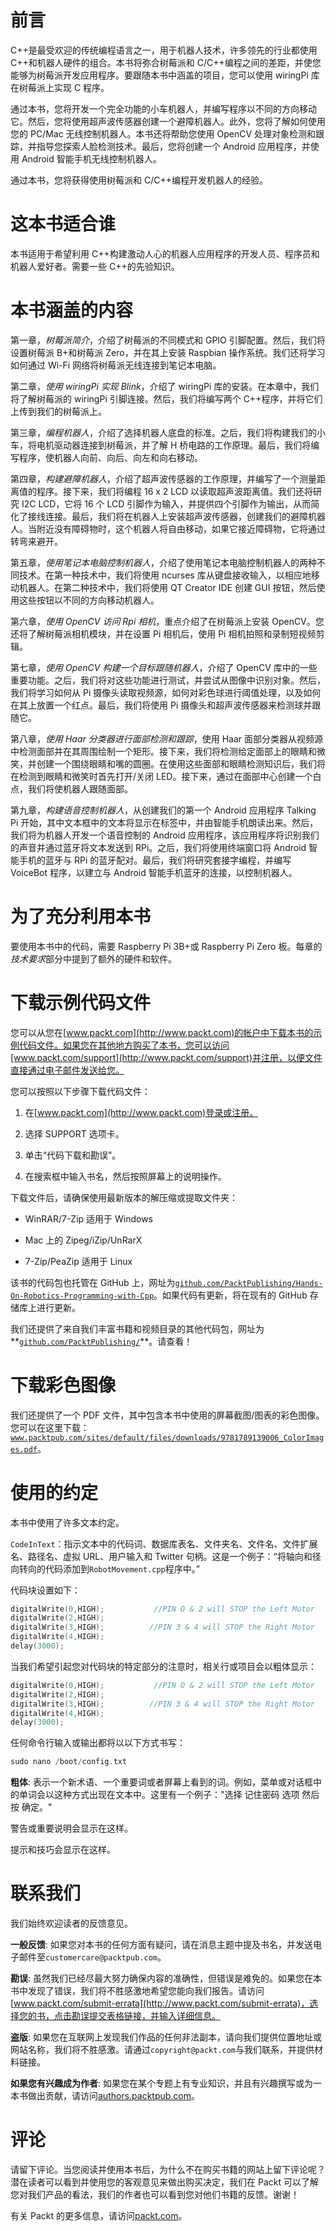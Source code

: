 # 前言

C++是最受欢迎的传统编程语言之一，用于机器人技术，许多领先的行业都使用 C++和机器人硬件的组合。本书将弥合树莓派和 C/C++编程之间的差距，并使您能够为树莓派开发应用程序。要跟随本书中涵盖的项目，您可以使用 wiringPi 库在树莓派上实现 C 程序。

通过本书，您将开发一个完全功能的小车机器人，并编写程序以不同的方向移动它。然后，您将使用超声波传感器创建一个避障机器人。此外，您将了解如何使用您的 PC/Mac 无线控制机器人。本书还将帮助您使用 OpenCV 处理对象检测和跟踪，并指导您探索人脸检测技术。最后，您将创建一个 Android 应用程序，并使用 Android 智能手机无线控制机器人。

通过本书，您将获得使用树莓派和 C/C++编程开发机器人的经验。

# 这本书适合谁

本书适用于希望利用 C++构建激动人心的机器人应用程序的开发人员、程序员和机器人爱好者。需要一些 C++的先验知识。

# 本书涵盖的内容

第一章，*树莓派简介*，介绍了树莓派的不同模式和 GPIO 引脚配置。然后，我们将设置树莓派 B+和树莓派 Zero，并在其上安装 Raspbian 操作系统。我们还将学习如何通过 Wi-Fi 网络将树莓派无线连接到笔记本电脑。

第二章，*使用 wiringPi 实现 Blink*，介绍了 wiringPi 库的安装。在本章中，我们将了解树莓派的 wiringPi 引脚连接。然后，我们将编写两个 C++程序，并将它们上传到我们的树莓派上。

第三章，*编程机器人*，介绍了选择机器人底盘的标准。之后，我们将构建我们的小车，将电机驱动器连接到树莓派，并了解 H 桥电路的工作原理。最后，我们将编写程序，使机器人向前、向后、向左和向右移动。

第四章，*构建避障机器人*，介绍了超声波传感器的工作原理，并编写了一个测量距离值的程序。接下来，我们将编程 16 x 2 LCD 以读取超声波距离值。我们还将研究 I2C LCD，它将 16 个 LCD 引脚作为输入，并提供四个引脚作为输出，从而简化了接线连接。最后，我们将在机器人上安装超声波传感器，创建我们的避障机器人。当附近没有障碍物时，这个机器人将自由移动，如果它接近障碍物，它将通过转弯来避开。

第五章，*使用笔记本电脑控制机器人*，介绍了使用笔记本电脑控制机器人的两种不同技术。在第一种技术中，我们将使用 ncurses 库从键盘接收输入，以相应地移动机器人。在第二种技术中，我们将使用 QT Creator IDE 创建 GUI 按钮，然后使用这些按钮以不同的方向移动机器人。

第六章，*使用 OpenCV 访问 Rpi 相机*，重点介绍了在树莓派上安装 OpenCV。您还将了解树莓派相机模块，并在设置 Pi 相机后，使用 Pi 相机拍照和录制短视频剪辑。

第七章，*使用 OpenCV 构建一个目标跟随机器人*，介绍了 OpenCV 库中的一些重要功能。之后，我们将对这些功能进行测试，并尝试从图像中识别对象。然后，我们将学习如何从 Pi 摄像头读取视频源，如何对彩色球进行阈值处理，以及如何在其上放置一个红点。最后，我们将使用 Pi 摄像头和超声波传感器来检测球并跟随它。

第八章，*使用 Haar 分类器进行面部检测和跟踪*，使用 Haar 面部分类器从视频源中检测面部并在其周围绘制一个矩形。接下来，我们将检测给定面部上的眼睛和微笑，并创建一个围绕眼睛和嘴的圆圈。在使用这些面部和眼睛检测知识后，我们将在检测到眼睛和微笑时首先打开/关闭 LED。接下来，通过在面部中心创建一个白点，我们将使机器人跟随面部。

第九章，*构建语音控制机器人*，从创建我们的第一个 Android 应用程序 Talking Pi 开始，其中文本框中的文本将显示在标签中，并由智能手机朗读出来。然后，我们将为机器人开发一个语音控制的 Android 应用程序，该应用程序将识别我们的声音并通过蓝牙将文本发送到 RPi。之后，我们将使用终端窗口将 Android 智能手机的蓝牙与 RPi 的蓝牙配对。最后，我们将研究套接字编程，并编写 VoiceBot 程序，以建立与 Android 智能手机蓝牙的连接，以控制机器人。

# 为了充分利用本书

要使用本书中的代码，需要 Raspberry Pi 3B+或 Raspberry Pi Zero 板。每章的*技术要求*部分中提到了额外的硬件和软件。

# 下载示例代码文件

您可以从您在[www.packt.com](http://www.packt.com)的帐户中下载本书的示例代码文件。如果您在其他地方购买了本书，您可以访问[www.packt.com/support](http://www.packt.com/support)并注册，以便文件直接通过电子邮件发送给您。

您可以按照以下步骤下载代码文件：

1.  在[www.packt.com](http://www.packt.com)登录或注册。

1.  选择 SUPPORT 选项卡。

1.  单击“代码下载和勘误”。

1.  在搜索框中输入书名，然后按照屏幕上的说明操作。

下载文件后，请确保使用最新版本的解压缩或提取文件夹：

+   WinRAR/7-Zip 适用于 Windows

+   Mac 上的 Zipeg/iZip/UnRarX

+   7-Zip/PeaZip 适用于 Linux

该书的代码包也托管在 GitHub 上，网址为[`github.com/PacktPublishing/Hands-On-Robotics-Programming-with-Cpp`](https://github.com/PacktPublishing/Hands-On-Robotics-Programming-with-Cpp)。如果代码有更新，将在现有的 GitHub 存储库上进行更新。

我们还提供了来自我们丰富书籍和视频目录的其他代码包，网址为**[`github.com/PacktPublishing/`](https://github.com/PacktPublishing/)**。请查看！

# 下载彩色图像

我们还提供了一个 PDF 文件，其中包含本书中使用的屏幕截图/图表的彩色图像。您可以在这里下载：[`www.packtpub.com/sites/default/files/downloads/9781789139006_ColorImages.pdf`](http://www.packtpub.com/sites/default/files/downloads/9781789139006_ColorImages.pdf)。

# 使用的约定

本书中使用了许多文本约定。

`CodeInText`：指示文本中的代码词、数据库表名、文件夹名、文件名、文件扩展名、路径名、虚拟 URL、用户输入和 Twitter 句柄。这是一个例子：“将轴向和径向转向的代码添加到`RobotMovement.cpp`程序中。”

代码块设置如下：

```cpp
digitalWrite(0,HIGH);           //PIN O & 2 will STOP the Left Motor
digitalWrite(2,HIGH);
digitalWrite(3,HIGH);          //PIN 3 & 4 will STOP the Right Motor
digitalWrite(4,HIGH);
delay(3000);
```

当我们希望引起您对代码块的特定部分的注意时，相关行或项目会以粗体显示：

```cpp
digitalWrite(0,HIGH);           //PIN O & 2 will STOP the Left Motor
digitalWrite(2,HIGH);
digitalWrite(3,HIGH);          //PIN 3 & 4 will STOP the Right Motor
digitalWrite(4,HIGH);
delay(3000);
```

任何命令行输入或输出都将以以下方式书写：

```cpp
sudo nano /boot/config.txt
```

**粗体**: 表示一个新术语、一个重要词或者屏幕上看到的词。例如，菜单或对话框中的单词会以这种方式出现在文本中。这里有一个例子："选择 记住密码 选项 然后按 确定。"

警告或重要说明会显示在这样。

提示和技巧会显示在这样。

# 联系我们

我们始终欢迎读者的反馈意见。

**一般反馈**: 如果您对本书的任何方面有疑问，请在消息主题中提及书名，并发送电子邮件至`customercare@packtpub.com`。

**勘误**: 虽然我们已经尽最大努力确保内容的准确性，但错误是难免的。如果您在本书中发现了错误，我们将不胜感激地希望您能向我们报告。请访问[www.packt.com/submit-errata](http://www.packt.com/submit-errata)，选择您的书，点击勘误提交表格链接，并输入详细信息。

**盗版**: 如果您在互联网上发现我们作品的任何非法副本，请向我们提供位置地址或网站名称，我们将不胜感激。请通过`copyright@packt.com`与我们联系，并提供材料链接。

**如果您有兴趣成为作者**: 如果您在某个专题上有专业知识，并且有兴趣撰写或为一本书做出贡献，请访问[authors.packtpub.com](http://authors.packtpub.com/)。

# 评论

请留下评论。当您阅读并使用本书后，为什么不在购买书籍的网站上留下评论呢？潜在读者可以看到并使用您的客观意见来做出购买决定，我们在 Packt 可以了解您对我们产品的看法，我们的作者也可以看到您对他们书籍的反馈。谢谢！

有关 Packt 的更多信息，请访问[packt.com](http://www.packt.com/)。
